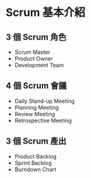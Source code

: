 # Scrum 基本介紹

## 3 個 Scrum 角色

* Scrum Master
* Product Owner
* Development Team

## 4 個 Scrum 會議

* Daily Stand-up Meeting
* Planning Meeting
* Review Meeting
* Retrospective Meeting

## 3 個 Scrum 產出

* Product Backlog
* Sprint Backlog
* Burndown Chart



